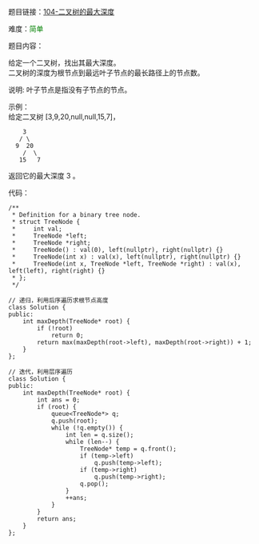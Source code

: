 题目链接：[104-二叉树的最大深度](https://leetcode-cn.com/problems/maximum-depth-of-binary-tree/)

难度：<font color="Green">简单</font>

题目内容：

给定一个二叉树，找出其最大深度。<br>
二叉树的深度为根节点到最远叶子节点的最长路径上的节点数。

说明: 叶子节点是指没有子节点的节点。

示例：<br>
给定二叉树 [3,9,20,null,null,15,7]，
```
    3
   / \
  9  20
    /  \
   15   7
```
返回它的最大深度 3 。


代码：
```
/**
 * Definition for a binary tree node.
 * struct TreeNode {
 *     int val;
 *     TreeNode *left;
 *     TreeNode *right;
 *     TreeNode() : val(0), left(nullptr), right(nullptr) {}
 *     TreeNode(int x) : val(x), left(nullptr), right(nullptr) {}
 *     TreeNode(int x, TreeNode *left, TreeNode *right) : val(x), left(left), right(right) {}
 * };
 */

// 递归，利用后序遍历求根节点高度
class Solution {
public:
    int maxDepth(TreeNode* root) {
        if (!root)
            return 0;
        return max(maxDepth(root->left), maxDepth(root->right)) + 1;
    }
};

// 迭代，利用层序遍历
class Solution {
public:
    int maxDepth(TreeNode* root) {
        int ans = 0;
        if (root) {
            queue<TreeNode*> q;
            q.push(root);
            while (!q.empty()) {
                int len = q.size();
                while (len--) {
                    TreeNode* temp = q.front();
                    if (temp->left)
                        q.push(temp->left);
                    if (temp->right)
                        q.push(temp->right);
                    q.pop();
                }
                ++ans;
            }
        }
        return ans;
    }
};
```
